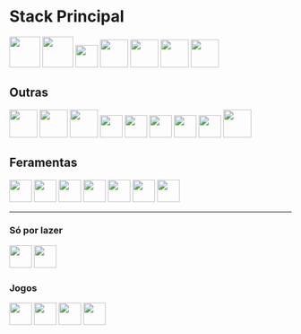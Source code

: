 # Stack Principal
<p>
  <img src="https://cdn.jsdelivr.net/gh/devicons/devicon@latest/icons/rails/rails-plain-wordmark.svg" width="55" height="55" />
  <img src="https://cdn.jsdelivr.net/gh/devicons/devicon@latest/icons/ruby/ruby-plain-wordmark.svg" width="55" height="55" />
  <img src="https://cdn.jsdelivr.net/gh/devicons/devicon@latest/icons/react/react-original.svg" width="40" height="40" />
  <img src="https://cdn.jsdelivr.net/gh/devicons/devicon@latest/icons/csharp/csharp-original.svg" width="50" height="50" />
  <img src="https://cdn.jsdelivr.net/gh/devicons/devicon@latest/icons/javascript/javascript-original.svg" width="50" height="50"/>
  <img src="https://cdn.jsdelivr.net/gh/devicons/devicon@latest/icons/postgresql/postgresql-original-wordmark.svg" width="50" height="50" />
  <img src="https://cdn.jsdelivr.net/gh/devicons/devicon@latest/icons/mysql/mysql-original-wordmark.svg" width="50" height="50" />
          
</p>

## Outras
<p>
  <img src="https://cdn.jsdelivr.net/gh/devicons/devicon@latest/icons/nodejs/nodejs-original-wordmark.svg" width="50" height="50" />
  <img src="https://cdn.jsdelivr.net/gh/devicons/devicon@latest/icons/angular/angular-original.svg" width="50" height="50" />
  <img src="https://cdn.jsdelivr.net/gh/devicons/devicon@latest/icons/lua/lua-original.svg" width="50" height="50" />
  <img src="https://cdn.jsdelivr.net/gh/devicons/devicon@latest/icons/html5/html5-original.svg" width="40" height="40"/>
  <img src="https://cdn.jsdelivr.net/gh/devicons/devicon@latest/icons/css3/css3-original.svg" width="40" height="40"/>
  <img src="https://cdn.jsdelivr.net/gh/devicons/devicon@latest/icons/bootstrap/bootstrap-original.svg" width="40" height="40"/>
  <img src="https://cdn.jsdelivr.net/gh/devicons/devicon@latest/icons/git/git-original.svg" width="40" height="40"/>
  <img src="https://cdn.jsdelivr.net/gh/devicons/devicon@latest/icons/typescript/typescript-original.svg" width="40" height="40" />
  <img src="https://cdn.jsdelivr.net/gh/devicons/devicon@latest/icons/java/java-original-wordmark.svg" width="50" height="50" />
</p>

## Feramentas
<p>
  <img src="https://cdn.jsdelivr.net/gh/devicons/devicon@latest/icons/visualstudio/visualstudio-original.svg" width="40" height="40" />
  <img src="https://cdn.jsdelivr.net/gh/devicons/devicon@latest/icons/vscode/vscode-original.svg" width="40" height="40" />
  <img src="https://cdn.jsdelivr.net/gh/devicons/devicon@latest/icons/rabbitmq/rabbitmq-original.svg" width="40" height="40" />
  <img src="https://cdn.jsdelivr.net/gh/devicons/devicon@latest/icons/sentry/sentry-original.svg" width="40" height="40" />
  <img src="https://cdn.jsdelivr.net/gh/devicons/devicon@latest/icons/postman/postman-original.svg" width="40" height="40" />
  <img src="https://cdn.jsdelivr.net/gh/devicons/devicon@latest/icons/dbeaver/dbeaver-original.svg" width="40" height="40" />
  <img src="https://cdn.jsdelivr.net/gh/devicons/devicon@latest/icons/docker/docker-original-wordmark.svg" width="40" height="40" />
          
          
</p>

---

### Só por lazer
<p>
  <img src="https://cdn.jsdelivr.net/gh/devicons/devicon@latest/icons/androidstudio/androidstudio-original.svg" width="40" height="40" />
  <img src="https://cdn.jsdelivr.net/gh/devicons/devicon@latest/icons/arduino/arduino-original.svg" width="40" height="40" />
</p>

### Jogos
<p>
  <img src="https://cdn.jsdelivr.net/gh/devicons/devicon@latest/icons/unrealengine/unrealengine-original-wordmark.svg" width="40" height="40" />
  <img src="https://upload.wikimedia.org/wikipedia/commons/5/5a/FiveM-Logo.png" width="40" height="40" />
  <img src="https://avatars.githubusercontent.com/u/101579255?s=200&v=4" width="40" height="40" />
  <img src="https://altv.mp/img/branding/logo_green.svg" width="40" height="40" />
</p>
